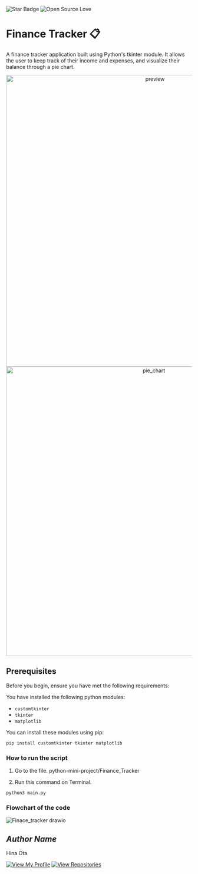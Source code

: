 ![Star Badge](https://img.shields.io/static/v1?label=%F0%9F%8C%9F&message=If%20Useful&style=style=flat&color=BC4E99)
![Open Source Love](https://badges.frapsoft.com/os/v1/open-source.svg?v=103)

# Finance Tracker 📋

A finance tracker application built using Python's tkinter module. It allows the user to keep track of their income and expenses, and visualize their balance through a pie chart.

<p align="center">
<img width="792" alt="preview" src="https://github.com/otahina/python-mini-project/assets/108225969/eaa973ee-b9f8-4f1f-8367-066a5462d167">
<img width="786" alt="pie_chart" src="https://github.com/otahina/python-mini-project/assets/108225969/8cb73919-106a-4a3d-acdb-20ae38f9fd07">

## Prerequisites 

Before you begin, ensure you have met the following requirements:

You have installed the following python modules:

* `customtkinter`
* `tkinter`
* `matplotlib`

You can install these modules using pip:

```
pip install customtkinter tkinter matplotlib
```

### How to run the script

1. Go to the file. python-mini-project/Finance_Tracker

2. Run this command on Terminal.

```
python3 main.py
```

### Flowchart of the code

![Finace_tracker drawio](https://github.com/otahina/python-mini-project/assets/108225969/5a5e379a-6aae-48cb-8a22-482c4051f844)

## *Author Name*

Hina Ota

[![View My Profile](https://img.shields.io/badge/View-My_Profile-green?logo=GitHub)](https://github.com/otahina)
[![View Repositories](https://img.shields.io/badge/View-My_Repositories-blue?logo=GitHub)](https://github.com/otahina?tab=repositories)

